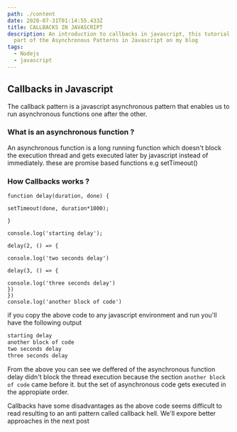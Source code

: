 ```yaml
---
path: ./content
date: 2020-07-31T01:14:55.433Z
title: CALLBACKS IN JAVASCRIPT
description: An introduction to callbacks in javascript, this tutorial is the
  part of the Asynchronous Patterns in Javascript on my blog
tags:
  - Nodejs
  - javascript
---
```

## Callbacks in Javascript

The callback pattern is a javascript asynchronous pattern that enables us to run asynchronous functions one after the other.

### What is an asynchronous function ?
An asynchronous function is a long running function which doesn't block the  execution thread and gets executed later by javascript instead of immediately.
these are promise based functions e.g setTimeout()

### How  Callbacks works ?
```
function delay(duration, done) {

setTimeout(done, duration*1000);

}

console.log('starting delay');

delay(2, () => {

console.log('two seconds delay')

delay(3, () => {

console.log('three seconds delay')
})
})
console.log('another block of code')
```

if you copy the above code to any javascript environment and run you'll have the following output

```bash
starting delay
another block of code
two seconds delay
three seconds delay
```

From the above you can see we deffered  of the asynchronous function delay didn't block the thread execution because the section `another block of code` came before it. but the set of asynchronous code gets executed in the appropiate order.

Callbacks have some disadvantages as the above code seems difficult to read resulting to an anti pattern called callback hell. We'll expore better approaches in the next post